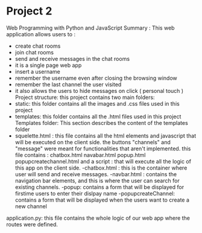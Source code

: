 # Project 2

Web Programming with Python and JavaScript
Summary :
This web application allows users to :
- create chat rooms
- join  chat rooms
- send and receive messages in the chat rooms
- it is a single page web app
- insert a username
- remember the username even after closing the browsing window
- remember the last channel the user visited
- it also allows the users to hide messages on click ( personal touch )
Project structure:
this project contains two main folders:
- static: this folder contains all the images and .css files used in this project
- templates: this folder contains all the .html files used in this project
Templates folder:
This section describes the content of the templates folder
- squelette.html :
this file contains all the html elements and javascript that will be executed on the client side.
the buttons "channels" and "message" were meant for functionalities that aren't implemented.
this file contains :
chatbox.html
navabar.html
popup.html
popupcreatechannel.html
and a script : that will execute all the logic of this app on the client side.
-chatbox.html :
this is the container where user will send and receive messages.
-navbar.html :
contains the navigation bar elements, and this is where the user can search for existing channels.
-popup:
contains a form that will be displayed for firstime users to enter their dislpay name
-popupcreateChannel:
contains a form that will be displayed when the users want to create a new channel

application.py:
this file contains the whole logic of our web app where the routes were defined.

